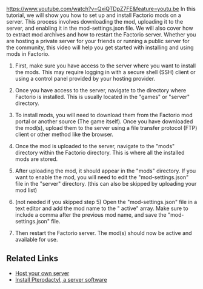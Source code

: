 
https://www.youtube.com/watch?v=QxiQTDpZ7FE&feature=youtu.be
In this tutorial, we will show you how to set up and install Factorio mods on a server. This process involves
downloading the mod, uploading it to the server, and enabling it in the mod-settings.json file. We will also cover how
to extract mod archives and how to restart the Factorio server. Whether you are hosting a private server for your
friends or running a public server for the community, this video will help you get started with installing and using
mods in Factorio.

1. First, make sure you have access to the server where you want to install the mods. This may require logging in with a
   secure shell (SSH) client or using a control panel provided by your hosting provider.


2. Once you have access to the server, navigate to the directory where Factorio is installed. This is usually located in
   the "games" or "server" directory.


3. To install mods, you will need to download them from the Factorio mod portal or another source (The game itself).
   Once you have downloaded the mod(s), upload them to the server using a file transfer protocol (FTP) client or other
   method like the browser.


4. Once the mod is uploaded to the server, navigate to the "mods" directory within the Factorio directory. This is where
   all the installed mods are stored.


5. After uploading the mod, it should appear in the "mods" directory. If you want to enable the mod, you will need to
   edit the "mod-settings.json" file in the "server" directory. (this can also be skipped by uploading your mod list)


6. (not needed if you skipped step 5) Open the "mod-settings.json" file in a text editor and add the mod name to the "
   active" array. Make sure to include a comma after the previous mod name, and save the "mod-settings.json" file.


7. Then restart the Factorio server. The mod(s) should now be active and available for use.


## Related Links
* [Host your own server](/Hosting/Introduction-to-Server-Hosting)
* [Install Pterodactyl, a server software](/Hosting/Applications/Pterodactyl)
